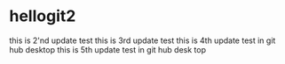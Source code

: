 # hellogit2
this is 2'nd update test
this is 3rd update test
this is 4th update test in git hub desktop
this is 5th update test in git hub desk top